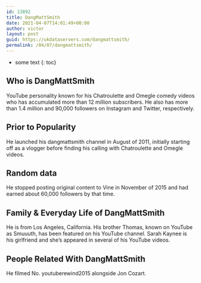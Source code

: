 ```yaml
---
id: 13892
title: DangMattSmith
date: 2021-04-07T14:01:49+00:00
author: victor
layout: post
guid: https://ukdataservers.com/dangmattsmith/
permalink: /04/07/dangmattsmith/
---
```


* some text
{: toc}


## Who is DangMattSmith



YouTube personality known for his Chatroulette and Omegle comedy videos who has accumulated more than 12 million subscribers. He also has more than 1.4 million and 90,000 followers on Instagram and Twitter, respectively.

                
                
                
## Prior to Popularity



He launched his dangmattsmith channel in August of 2011, initially starting off as a vlogger before finding his calling with Chatroulette and Omegle videos.

                
                
                
## Random data



He stopped posting original content to Vine in November of 2015 and had earned about 60,000 followers by that time.

                
                
                
## Family & Everyday Life of DangMattSmith



He is from Los Angeles, California. His brother Thomas, known on YouTube as Smuuuth, has been featured on his YouTube channel. Sarah Kaynee is his girlfriend and she&#8217;s appeared in several of his YouTube videos.

                
                
                
## People Related With DangMattSmith



He filmed No. youtuberewind2015 alongside Jon Cozart.

                
              
            
          
          
          